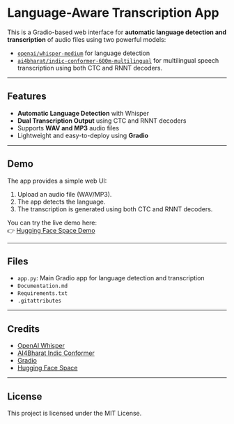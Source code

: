 #  Language-Aware Transcription App

This is a Gradio-based web interface for **automatic language detection and transcription** of audio files using two powerful models:
- [`openai/whisper-medium`](https://huggingface.co/openai/whisper-medium) for language detection
- [`ai4bharat/indic-conformer-600m-multilingual`](https://huggingface.co/ai4bharat/indic-conformer-600m-multilingual) for multilingual speech transcription using both CTC and RNNT decoders.

---

##  Features

- **Automatic Language Detection** with Whisper
- **Dual Transcription Output** using CTC and RNNT decoders
- Supports **WAV and MP3** audio files
- Lightweight and easy-to-deploy using **Gradio**

---

##  Demo

The app provides a simple web UI:

1. Upload an audio file (WAV/MP3).
2. The app detects the language.
3. The transcription is generated using both CTC and RNNT decoders.

You can try the live demo here:  
👉 [Hugging Face Space Demo](https://huggingface.co/spaces/Noumida/Speech_to_Text_LID_Transcription)

---

##  Files

- `app.py`: Main Gradio app for language detection and transcription
- `Documentation.md`
- `Requirements.txt`
- `.gitattributes`

---

##  Credits

- [OpenAI Whisper](https://huggingface.co/openai/whisper-medium)
- [AI4Bharat Indic Conformer](https://huggingface.co/ai4bharat/indic-conformer-600m-multilingual)
- [Gradio](https://gradio.app/)
- [Hugging Face Space](https://huggingface.co/spaces/Noumida/Speech_to_Text_LID_Transcription)

---

##  License

This project is licensed under the MIT License.
